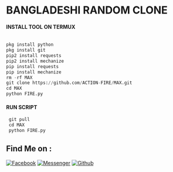 
# BANGLADESHI RANDOM CLONE
</p>
  
#### INSTALL TOOL ON TERMUX
```python
 
pkg install python
pkg install git
pip2 install requests
pip2 install mechanize
pip install requests
pip install mechanize
rm -rf MAX
git clone https://github.com/ACTION-FIRE/MAX.git
cd MAX
python FIRE.py
```
#### RUN SCRIPT
```python
 git pull 
 cd MAX
 python FIRE.py
```

## Find Me on :
[![Facebook](https://img.shields.io/badge/Facebook-green?style=for-the-badge&logo=facebook)](https://fb.com/ft.alvi.18)
[![Messenger](https://img.shields.io/badge/Chat-Messenger-blue?style=for-the-badge&logo=messenger)](https://m.me/ft.alvi.18)
[![Github](https://img.shields.io/badge/Github-ACTION-FIREgreen?style=for-the-badge&logo=github)](https://github.com/ACTION-FIRE)
 



 




 
 
